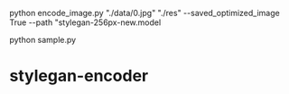 python encode_image.py "./data/0.jpg" "./res" --saved_optimized_image True --path "stylegan-256px-new.model

python sample.py
# stylegan-encoder

